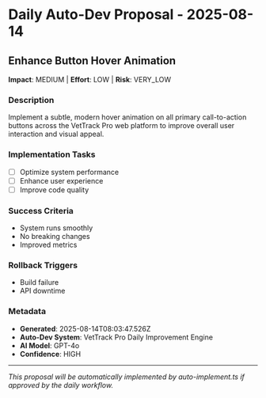 # Daily Auto-Dev Proposal - 2025-08-14

## Enhance Button Hover Animation

**Impact**: MEDIUM | **Effort**: LOW | **Risk**: VERY_LOW

### Description
Implement a subtle, modern hover animation on all primary call-to-action buttons across the VetTrack Pro web platform to improve overall user interaction and visual appeal.

### Implementation Tasks
- [ ] Optimize system performance
- [ ] Enhance user experience
- [ ] Improve code quality

### Success Criteria
- System runs smoothly
- No breaking changes
- Improved metrics

### Rollback Triggers
- Build failure
- API downtime

### Metadata
- **Generated**: 2025-08-14T08:03:47.526Z
- **Auto-Dev System**: VetTrack Pro Daily Improvement Engine
- **AI Model**: GPT-4o
- **Confidence**: HIGH

---

*This proposal will be automatically implemented by auto-implement.ts if approved by the daily workflow.*
